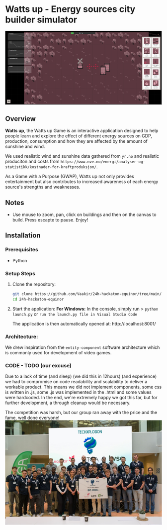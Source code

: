# Watts up - Energy sources city builder simulator

![Screenshot of Watts up](https://github.com/Vaakir/24h-hackaton-equinor/blob/main/docs/Screenshot2.png)

## Overview
**Watts up**, the Watts up Game is an interactive application designed to help people learn and explore the effect of different energy sources on GDP, production, consumption and how they are affected by the amount of sunshine and wind.

We used realistic wind and sunshine data gathered from `yr.no` and realistic produciton and costs from `https://www.nve.no/energi/analyser-og-statistikk/kostnader-for-kraftproduksjon/`.

As a Game with a Purpose (GWAP), Watts up not only provides entertainment but also contributes to increased awareness of each energy source's strengths and weaknesses.

## Notes
- Use mouse to zoom, pan, click on buildings and then on the canvas to build. Press escapte to pause. Enjoy!

## Installation

### Prerequisites
- Python

### Setup Steps

1. Clone the repository:
   ```bash
   git clone https://github.com/Vaakir/24h-hackaton-equinor/tree/main/docs
   cd 24h-hackaton-equinor
   ```

3. Start the application:
   **For Windows:**
      In the console, simply run > `python launch.py` or `run the launch.py file in Visual Studio Code` 

   The application is then automatically opened at:
      http://localhost:8001/

### Architecture:
We drew inspiration from the `entity-component` software architecture which is commonly used for development of video games. 

### CODE - TODO (our excuse)
Due to a lack of time (and sleep) (we did this in 12hours) (and experience) we had to compromise on code readability and scalability to deliver a workable product.
This means we did not implement components, some css is written in .js, some .js was implemented in the .html and some values were hardcoded. In the end, we're extremely happy we got this far, but for further development, a through cleanup would be necessary. 

The competition was harsh, but our group ran away with the price and the fame, well done everyone!
![Picture of hackaton contenders](https://github.com/Vaakir/24h-hackaton-equinor/blob/main/winners.jpg)
